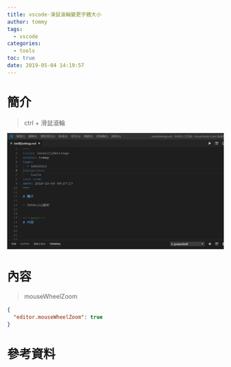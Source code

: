 ```yaml
---
title: vscode-滑鼠滾輪變更字體大小
author: tommy
tags:
  - vscode
categories:
  - tools
toc: true
date: 2019-05-04 14:19:57
---
```


# 簡介

> ctrl + 滑鼠滾輪

![](vscode-滑鼠滾輪變更字體大小/20190504142553.gif)

<!--more-->
# 內容

> mouseWheelZoom

```json
{
  "editor.mouseWheelZoom": true
}

```

# 參考資料


